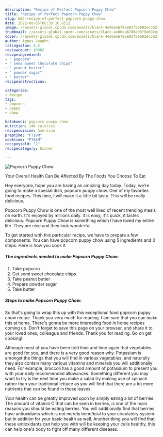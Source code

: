```yaml
---
description: "Recipe of Perfect Popcorn Puppy Chow"
title: "Recipe of Perfect Popcorn Puppy Chow"
slug: 685-recipe-of-perfect-popcorn-puppy-chow
date: 2022-08-05T08:39:10.651Z
image: //assets-global.cpcdn.com/assets/blank-4e0bea6785e03f5e602ec562f230caae08da540cada707380b4fe1bbebba43da.png
thumbnail: //assets-global.cpcdn.com/assets/blank-4e0bea6785e03f5e602ec562f230caae08da540cada707380b4fe1bbebba43da.png
cover: //assets-global.cpcdn.com/assets/blank-4e0bea6785e03f5e602ec562f230caae08da540cada707380b4fe1bbebba43da.png
author: Agnes Vaughn
ratingvalue: 4.5
reviewcount: 10082
recipeingredient:
- " popcorn"
- " semi sweet chocolate chips"
- " peanut butter"
- " powder sugar"
- " butter"
recipeinstructions:

categories:
- Recipe
tags:
- popcorn
- puppy
- chow

katakunci: popcorn puppy chow 
nutrition: 140 calories
recipecuisine: American
preptime: "PT10M"
cooktime: "PT46M"
recipeyield: "2"
recipecategory: Dinner

---
```



![Popcorn Puppy Chow](//assets-global.cpcdn.com/assets/blank-4e0bea6785e03f5e602ec562f230caae08da540cada707380b4fe1bbebba43da.png)

Your Overall Health Can Be Affected By The Foods You Choose To Eat

Hey everyone, hope you are having an amazing day today. Today, we're going to make a special dish, popcorn puppy chow. One of my favorites food recipes. This time, I will make it a little bit tasty. This will be really delicious.

Popcorn Puppy Chow is one of the most well liked of recent trending meals on earth. It's enjoyed by millions daily. It is easy, it's quick, it tastes delicious. Popcorn Puppy Chow is something which I have loved my entire life. They are nice and they look wonderful.




To get started with this particular recipe, we have to prepare a few components. You can have popcorn puppy chow using 5 ingredients and 0 steps. Here is how you cook it.

<!--inarticleads1-->

##### The ingredients needed to make Popcorn Puppy Chow:

1. Take  popcorn
1. Get  semi sweet chocolate chips
1. Take  peanut butter
1. Prepare  powder sugar
1. Take  butter




<!--inarticleads2-->

##### Steps to make Popcorn Puppy Chow:





So that's going to wrap this up with this exceptional food popcorn puppy chow recipe. Thank you very much for reading. I am sure that you can make this at home. There's gonna be more interesting food in home recipes coming up. Don't forget to save this page on your browser, and share it to your loved ones, colleague and friends. Thank you for reading. Go on get cooking!

Although most of you have been told time and time again that vegetables are good for you, and there is a very good reason why. Potassium is amongst the things that you will find in various vegetables, and naturally they also contain many various vitamins and minerals you will additionally need. For example, broccoli has a good amount of potassium to present you with your daily recommended allowances. Something different you may want to try is the next time you make a salad try making use of spinach rather than your traditional lettuce as you will find that there are a lot more nutrients that can be found in those leaves.

Your health can be greatly improved upon by simply eating a lot of berries. The amount of vitamin C that can be seen in berries, is one of the main reasons you should be eating berries. You will additionally find that berries have antioxidants which is not merely beneficial to your circulatory system but in addition for your basic health as well. Another thing you will find that these antioxidants can help you with will be keeping your cells healthy, this can help one's body to fight off many different diseases.
